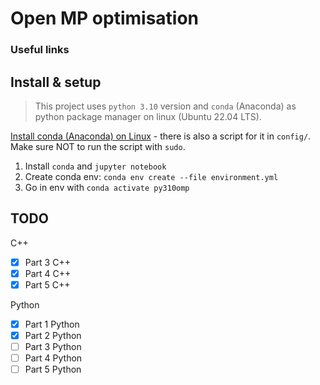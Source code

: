 # Open MP optimisation

### Useful links

## Install & setup

> This project uses `python 3.10` version and `conda` (Anaconda) as python package manager on linux (Ubuntu 22.04 LTS).

[Install conda (Anaconda) on Linux](https://docs.conda.io/projects/conda/en/latest/user-guide/install/linux.html) - there is also a script for it in `config/`. Make sure NOT to run the script with `sudo`.

1. Install `conda` and `jupyter notebook`
2. Create conda env: `conda env create --file environment.yml`
3. Go in env with `conda activate py310omp`

## TODO

C++

* [X] Part 3 C++
* [X] Part 4 C++
* [X] Part 5 C++

Python

* [X] Part 1 Python
* [X] Part 2 Python
* [ ] Part 3 Python
* [ ] Part 4 Python
* [ ] Part 5 Python
